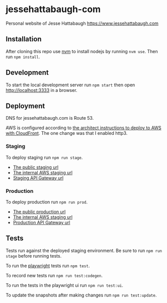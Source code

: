 # jessehattabaugh-com

Personal website of Jesse Hattabaugh <https://www.jessehattabaugh.com>

## Installation

After cloning this repo use [nvm](https://github.com/nvm-sh/nvm#installing-and-updating) to install nodejs by running `nvm use`. Then run `npm install`.

## Development

To start the local development server run `npm start` then open [http://localhost:3333](http://localhost:3333) in a browser.

## Deployment

DNS for jessehattabaugh.com is Route 53.

AWS is configured according to [the architect instructions to deploy to AWS with CloudFront](https://arc.codes/docs/en/guides/domains/registrars/route53-and-cloudfront). The one change was that I enabled http3.

### Staging

To deploy staging run `npm run stage`.

-   [The public staging url](https://staging.jessehattabaugh.com)
-   [The internal AWS staging url](https://q4mdjvrxu0.execute-api.us-east-1.amazonaws.com)
-   [Staging API Gateway url](https://d-wkx1pw21j6.execute-api.us-east-1.amazonaws.com)

### Production

To deploy production run `npm run prod`.

-   [The public production url](https://jessehattabaugh.com)
-   [The internal AWS staging url](https://rba5mrs9pb.execute-api.us-east-1.amazonaws.com)
-   [Production API Gateway url](https://rba5mrs9pb.execute-api.us-east-1.amazonaws.com/)

## Tests

Tests run against the deployed staging environment. Be sure to run `npm run stage` before running tests.

To run the [playwright](https://playwright.dev/docs/intro) tests run `npm test`.

To record new tests run `npm run test:codegen`.

To run the tests in the playwright ui run `npm run test:ui`.

To update the snapshots after making changes run `npm run test:update`.
